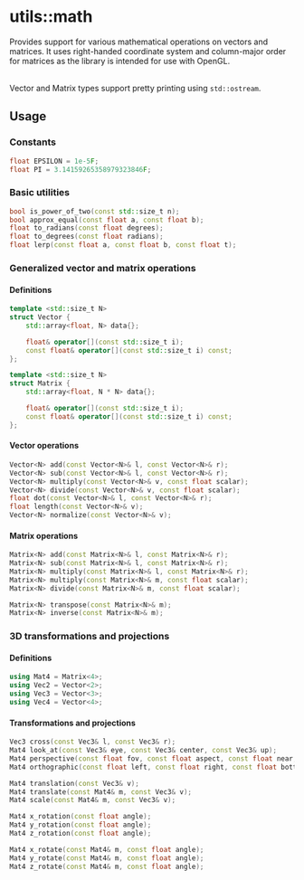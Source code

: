 # utils::math

Provides support for various mathematical operations on vectors and matrices.
It uses right-handed coordinate system and column-major order for matrices as
the library is intended for use with OpenGL.

\
Vector and Matrix types support pretty printing using `std::ostream`.

## Usage

### Constants
```c++
float EPSILON = 1e-5F;
float PI = 3.14159265358979323846F;
```

### Basic utilities
```c++
bool is_power_of_two(const std::size_t n);
bool approx_equal(const float a, const float b);
float to_radians(const float degrees);
float to_degrees(const float radians);
float lerp(const float a, const float b, const float t);
```

### Generalized vector and matrix operations

#### Definitions
```c++
template <std::size_t N>
struct Vector {
    std::array<float, N> data{};

    float& operator[](const std::size_t i);
    const float& operator[](const std::size_t i) const;
};

template <std::size_t N>
struct Matrix {
    std::array<float, N * N> data{};

    float& operator[](const std::size_t i);
    const float& operator[](const std::size_t i) const;
};
```

#### Vector operations
```c++
Vector<N> add(const Vector<N>& l, const Vector<N>& r);
Vector<N> sub(const Vector<N>& l, const Vector<N>& r);
Vector<N> multiply(const Vector<N>& v, const float scalar);
Vector<N> divide(const Vector<N>& v, const float scalar);
float dot(const Vector<N>& l, const Vector<N>& r);
float length(const Vector<N>& v);
Vector<N> normalize(const Vector<N>& v);
```

#### Matrix operations
```c++
Matrix<N> add(const Matrix<N>& l, const Matrix<N>& r);
Matrix<N> sub(const Matrix<N>& l, const Matrix<N>& r);
Matrix<N> multiply(const Matrix<N>& l, const Matrix<N>& r);
Matrix<N> multiply(const Matrix<N>& m, const float scalar);
Matrix<N> divide(const Matrix<N>& m, const float scalar);

Matrix<N> transpose(const Matrix<N>& m);
Matrix<N> inverse(const Matrix<N>& m);
```

### 3D transformations and projections

#### Definitions
```c++
using Mat4 = Matrix<4>;
using Vec2 = Vector<2>;
using Vec3 = Vector<3>;
using Vec4 = Vector<4>;
```

#### Transformations and projections
```c++
Vec3 cross(const Vec3& l, const Vec3& r);
Mat4 look_at(const Vec3& eye, const Vec3& center, const Vec3& up);
Mat4 perspective(const float fov, const float aspect, const float near, const float far);
Mat4 orthographic(const float left, const float right, const float bottom, const float top, const float near, const float far);

Mat4 translation(const Vec3& v);
Mat4 translate(const Mat4& m, const Vec3& v);
Mat4 scale(const Mat4& m, const Vec3& v);

Mat4 x_rotation(const float angle);
Mat4 y_rotation(const float angle);
Mat4 z_rotation(const float angle);

Mat4 x_rotate(const Mat4& m, const float angle);
Mat4 y_rotate(const Mat4& m, const float angle);
Mat4 z_rotate(const Mat4& m, const float angle);
```

